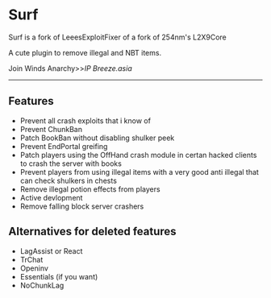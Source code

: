# Surf
Surf is a fork of LeeesExploitFixer of a fork of 254nm's L2X9Core

A cute plugin to remove illegal and NBT items.

Join Winds Anarchy>>*IP Breeze.asia*
___

## Features

* Prevent all crash exploits that i know of
* Prevent ChunkBan
* Patch BookBan without disabling shulker peek
* Prevent EndPortal greifing
* Patch players using the OffHand crash module in certan hacked clients to crash the server with books
* Prevent players from using illegal items with a very good anti illegal that can check shulkers in chests
* Remove illegal potion effects from players
* Active devlopment
* Remove falling block server crashers
## Alternatives for deleted features
* LagAssist or React
* TrChat
* Openinv
* Essentials (if you want)
* NoChunkLag
